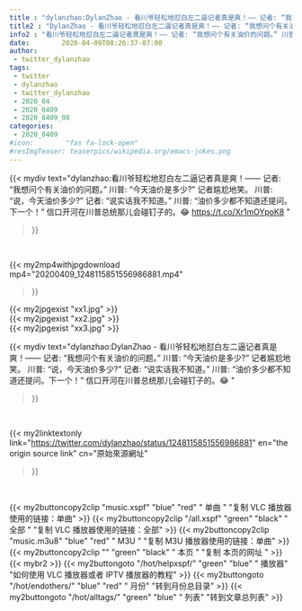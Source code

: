 ```yaml
---
title : "dylanzhao:DylanZhao - 看川爷轻松地怼白左二逼记者真是爽！—— 记者: “我想问个有关油价的问题。” 川普: “今天油价是多少?” 记者尴尬地笑。 川普: “说，今天油价多少?” 记者: “说实话我不知道。” 川普: “油价多少都不知道还提问。下一个！”  信口开河在川普总统那儿会碰钉子的。😂 "
title2 : "DylanZhao - 看川爷轻松地怼白左二逼记者真是爽！—— 记者: “我想问个有关油价的问题。” 川普: “今天油价是多少?” 记者尴尬地笑。 川普: “说，今天油价多少?” 记者: “说实话我不知道。” 川普: “油价多少都不知道还提问。下一个！”  信口开河在川普总统那儿会碰钉子的。😂 "
info2 : "看川爷轻松地怼白左二逼记者真是爽！—— 记者: “我想问个有关油价的问题。” 川普: “今天油价是多少?” 记者尴尬地笑。 川普: “说，今天油价多少?” 记者: “说实话我不知道。” 川普: “油价多少都不知道还提问。下一个！”  信口开河在川普总统那儿会碰钉子的。😂 https://t.co/Xr1mOYpoK8 "
date:        2020-04-09T08:26:37-07:00
author:
 - twitter_dylanzhao
tags:
 - twitter
 - dylanzhao
 - twitter_dylanzhao
 - 2020_04
 - 2020_0409
 - 2020_0409_08
categories:
 - 2020_0409
#icon:        "fas fa-lock-open"
#resImgTeaser: teaserpics/wikipedia.org/emacs-jokes.png
---
```


{{< mydiv text="dylanzhao:看川爷轻松地怼白左二逼记者真是爽！—— 记者: “我想问个有关油价的问题。” 川普: “今天油价是多少?” 记者尴尬地笑。 川普: “说，今天油价多少?” 记者: “说实话我不知道。” 川普: “油价多少都不知道还提问。下一个！”  信口开河在川普总统那儿会碰钉子的。😂 https://t.co/Xr1mOYpoK8 "
>}}
<br>


{{< my2mp4withjpgdownload mp4="20200409_1248115851556986881.mp4"
>}}

{{< my2jpgexist "xx1.jpg" >}}<br>
{{< my2jpgexist "xx2.jpg" >}}<br>
{{< my2jpgexist "xx3.jpg" >}}<br>



{{< mydiv text="dylanzhao:DylanZhao - 看川爷轻松地怼白左二逼记者真是爽！—— 记者: “我想问个有关油价的问题。” 川普: “今天油价是多少?” 记者尴尬地笑。 川普: “说，今天油价多少?” 记者: “说实话我不知道。” 川普: “油价多少都不知道还提问。下一个！”  信口开河在川普总统那儿会碰钉子的。😂 "
>}}
<br>

{{< my2linktextonly link="https://twitter.com/dylanzhao/status/1248115851556986881"
en="the origin source link" cn="原始來源網址"
>}}


<br>

{{< my2buttoncopy2clip "music.xspf"        "blue"   "red"    " 单曲 "  "复制 VLC 播放器使用的链接：单曲" >}} {{< my2buttoncopy2clip "/all.xspf"         "green"  "black"  " 全部 "  "复制 VLC 播放器使用的链接：全部" >}} {{< my2buttoncopy2clip "music.m3u8"        "blue"   "red"    " M3U  "    "复制 M3U 播放器使用的链接：单曲" >}} {{< my2buttoncopy2clip ""                  "green"  "black"  " 本页 "    "复制 本页的网址 " >}} {{< mybr2 >}} {{< my2buttongoto      "/hot/helpxspf/"    "green"  "blue"   " 播放器" "如何使用 VLC 播放器或者 IPTV 播放器的教程" >}} {{< my2buttongoto      "/hot/endothers/"   "blue"   "red"    " 月份"   "转到月份总目录" >}} {{< my2buttongoto      "/hot/alltags/"     "green"  "blue"   " 列表"   "转到文章总列表" >}} 
